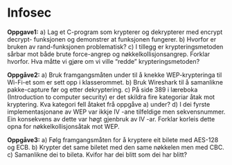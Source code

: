 # Infosec

**Oppgave1:**
a) Lag et C-program som krypterer og dekrypterer med encrypt decrypt-
funksjonen og demonstrer at funksjonen fungerer.
b) Hvorfor er bruken av rand-funksjonen problematisk?
c) I tillegg er krypteringsmetoden sårbar mot både brute force-angrep og
nøkkelkollisjonsangrep. Forklar hvorfor. Hva måtte vi gjøre om vi ville
“redde” krypteringsmetoden?

**Oppgåve2:**
a) Bruk framgangsmåten under til å knekke WEP-krypteringa til Wi-Fi-et som
er sett opp i klasserommet.
b) Bruk Wireshark til å samanlikne pakke-capture før og etter dekryptering.
c) På side 389 i læreboka (Introduction to computer security) er det skildra
fire kategoriar åtak mot kryptering. Kva kategori fell åtaket frå oppgåve a)
under?
d) I dei fyrste implementasjonane av WEP var ikkje IV -ane tilfeldige men
sekvensnummer. Ein konsekvens av dette var høgt gjenbruk av IV -ar.
Forklar korleis dette opna for nøkkelkollisjonsåtak mot WEP.

**Oppgåve3:**
a) Følg framgangsmåten for å kryptere eit bilete med AES-128 og ECB.
b) Krypter det same biletet med den same nøkkelen men med CBC.
c) Samanlikne dei to bileta. Kvifor har dei blitt som dei har blitt?

